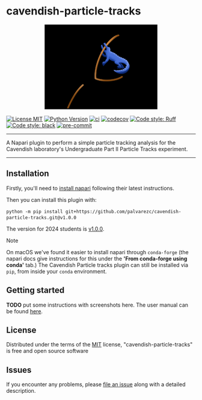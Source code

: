 # cavendish-particle-tracks

<p align="center"><img src="./docs/ParticleCrocodile.png" width=300 /></p>

[![License MIT](https://img.shields.io/badge/license-MIT-blue)](https://github.com/samcunliffe/cavendish-particle-tracks/raw/main/LICENSE)
[![Python Version](https://img.shields.io/badge/python-3.9%20|%203.10%20|%203.11%20|%203.12-blue)](https://python.org)
[![ci](https://github.com/palvarezc/cavendish-particle-tracks/workflows/ci/badge.svg)](https://github.com/palvarezc/cavendish-particle-tracks/actions)
[![codecov](https://codecov.io/github/palvarezc/cavendish-particle-tracks/graph/badge.svg?token=9R8IVMJT90)](https://codecov.io/github/palvarezc/cavendish-particle-tracks)
[![Code style: Ruff](https://img.shields.io/endpoint?url=https://raw.githubusercontent.com/charliermarsh/ruff/main/assets/badge/v0.json)](https://github.com/charliermarsh/ruff)
[![Code style: black](https://img.shields.io/badge/code%20style-black-000000.svg)](https://github.com/python/black)
[![pre-commit](https://img.shields.io/badge/pre--commit-enabled-brightgreen?logo=pre-commit)](https://github.com/pre-commit/pre-commit)
<!---
[![Python Version](https://img.shields.io/pypi/pyversions/cavendish-particle-tracks.svg?color=green)](https://python.org)
[![PyPI](https://img.shields.io/pypi/v/cavendish-particle-tracks.svg?color=green)](https://pypi.org/project/cavendish-particle-tracks)
[![napari hub](https://img.shields.io/endpoint?url=https://api.napari-hub.org/shields/cavendish-particle-tracks)](https://napari-hub.org/plugins/cavendish-particle-tracks)
-->
----------------------------------

A Napari plugin to perform a simple particle tracking analysis for the Cavendish laboratory's Undergraduate Part II Particle Tracks experiment.

----------------------------------

## Installation

Firstly, you'll need to [install napari](https://napari.org/stable/tutorials/fundamentals/installation.html) following their latest instructions.

Then you can install this plugin with:

    python -m pip install git+https://github.com/palvarezc/cavendish-particle-tracks.git@v1.0.0

The version for 2024 students is [v1.0.0](https://github.com/palvarezc/cavendish-particle-tracks/releases).

> [!NOTE]
> On macOS we've found it easier to install napari through `conda-forge` (the napari docs give instructions for this under the **'From conda-forge using conda'** tab.)
> The Cavendish Particle tracks plugin can still be installed via `pip`, from inside your `conda` environment.

## Getting started

**TODO** put some instructions with screenshots here.
The user manual can be found [here](https://palvarezc.github.io/cavendish-particle-tracks/user-manual.html).

## License

Distributed under the terms of the [MIT] license,
"cavendish-particle-tracks" is free and open source software

## Issues

If you encounter any problems, please [file an issue] along with a detailed description.

[napari]: https://github.com/napari/napari
[Cookiecutter]: https://github.com/audreyr/cookiecutter
[MIT]: http://opensource.org/licenses/MIT
[BSD-3]: http://opensource.org/licenses/BSD-3-Clause
[GNU GPL v3.0]: http://www.gnu.org/licenses/gpl-3.0.txt
[GNU LGPL v3.0]: http://www.gnu.org/licenses/lgpl-3.0.txt
[Apache Software License 2.0]: http://www.apache.org/licenses/LICENSE-2.0
[Mozilla Public License 2.0]: https://www.mozilla.org/media/MPL/2.0/index.txt
[cookiecutter-napari-plugin]: https://github.com/napari/cookiecutter-napari-plugin
[file an issue]: https://github.com/samcunliffe/cavendish-particle-tracks/issues
[tox]: https://tox.readthedocs.io/en/latest/
[pip]: https://pypi.org/project/pip/
[PyPI]: https://pypi.org/
